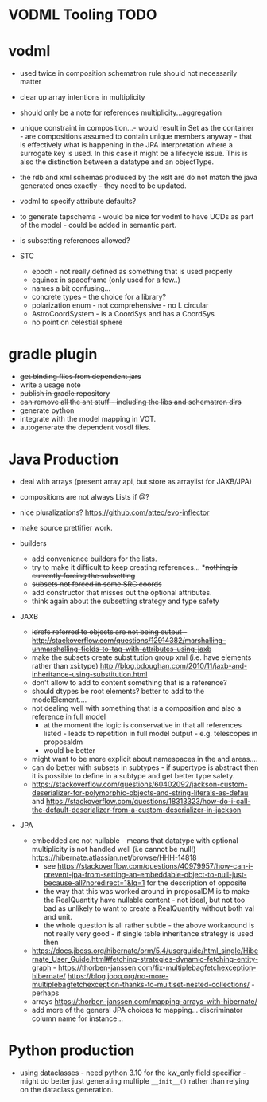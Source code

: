 VODML Tooling TODO
==================

# vodml

* used twice in composition schematron rule should not necessarily matter
* clear up array intentions in multiplicity
* should only be a note for references multiplicity...aggregation
* unique constraint in composition...- would result in Set as the container - are compositions assumed to contain unique members anyway - that is effectively what is happening in the JPA interpretation where a surrogate 
 key is used. In this case it might be a lifecycle issue. This is also the distinction between a datatype and an objectType.
* the rdb and xml schemas produced by the xslt are do not match the java generated ones exactly - they need to be updated.
* vodml to specify attribute defaults?
* to generate tapschema - would be nice for vodml to have UCDs as part of the model - could be added in semantic part.
* is subsetting references allowed?

* STC
  * epoch - not really defined as something that is used properly
  * equinox in spaceframe (only used for a few..)
  * names a bit confusing...
  * concrete types - the choice for a library?
  * polarization enum - not comprehensive - no L circular
  * AstroCoordSystem - is a CoordSys and has a CoordSys
  * no point on celestial sphere

# gradle plugin

* ~~get binding files from dependent jars~~
* write a usage note
* ~~publish in gradle repository~~
* ~~can remove all the ant stuff - including the libs and schematron dirs~~
* generate python
* integrate with the model mapping in VOT.
* autogenerate the dependent vosdl files.


# Java Production

* deal with arrays (present array api, but store as arraylist for JAXB/JPA)
* compositions are not always Lists if @?
* nice pluralizations? https://github.com/atteo/evo-inflector
* make source prettifier work.
* builders
  * add convenience builders for the lists.
  * try to make it difficult to keep creating references...
  *~~nothing is currently forcing the subsetting~~
  * ~~subsets not forced in some SRC coords~~ 
  * add constructor that misses out the optional attributes.
  * think again about the subsetting strategy and type safety

* JAXB
  * ~~idrefs referred to objects are not being output - http://stackoverflow.com/questions/12914382/marshalling-unmarshalling-fields-to-tag-with-attributes-using-jaxb~~
  * make the subsets create substitution group xml (i.e. have elements rather than xsi:type) http://blog.bdoughan.com/2010/11/jaxb-and-inheritance-using-substitution.html
  * don't allow to add to content something that is a reference? 
  * should dtypes be root elements? better to add to the modelElement....
  * not dealing well with something that is a composition and also a reference in full model
    * at the moment the logic is conservative in that all references listed - leads to repetition in full model output - e.g. telescopes in proposaldm
    * would be better 
  * might want to be more explicit about namespaces in the <refs> and <content> areas....
  * can do better with subsets in subtypes - if supertype is abstract then it is possible to define in a subtype and get better type safety.
  * https://stackoverflow.com/questions/60402092/jackson-custom-deserializer-for-polymorphic-objects-and-string-literals-as-defau and https://stackoverflow.com/questions/18313323/how-do-i-call-the-default-deserializer-from-a-custom-deserializer-in-jackson
  


* JPA 
  * embedded are not nullable - means that datatype with optional multiplicity is not handled well (i.e cannot be null!) https://hibernate.atlassian.net/browse/HHH-14818
    * see https://stackoverflow.com/questions/40979957/how-can-i-prevent-jpa-from-setting-an-embeddable-object-to-null-just-because-all?noredirect=1&lq=1 for the description of opposite
    * the way that this was worked around in proposalDM is to make the RealQuantity have nullable content - not ideal, but not too bad as unlikely to want to create a RealQuantity without both val and unit.
    * the whole question is all rather subtle - the above workaround is not really very good - if single table inheritance strategy is used then
  * https://docs.jboss.org/hibernate/orm/5.4/userguide/html_single/Hibernate_User_Guide.html#fetching-strategies-dynamic-fetching-entity-graph - 
    https://thorben-janssen.com/fix-multiplebagfetchexception-hibernate/
    https://blog.jooq.org/no-more-multiplebagfetchexception-thanks-to-multiset-nested-collections/ - perhaps
  * arrays https://thorben-janssen.com/mapping-arrays-with-hibernate/
  * add more of the general JPA choices to mapping... discriminator column name for instance...

# Python production

* using dataclasses - need python 3.10 for the kw_only field specifier - might do better just generating multiple  `__init__()` rather than relying on the dataclass generation.
